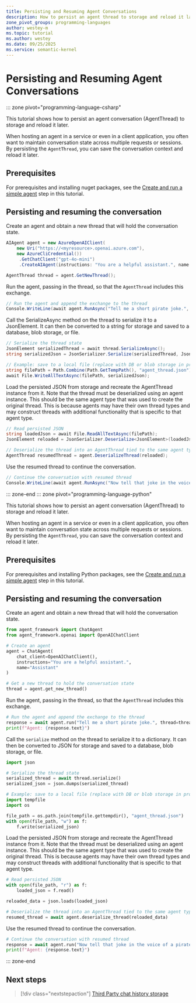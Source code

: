 ```yaml
---
title: Persisting and Resuming Agent Conversations
description: How to persist an agent thread to storage and reload it later
zone_pivot_groups: programming-languages
author: westey-m
ms.topic: tutorial
ms.author: westey
ms.date: 09/25/2025
ms.service: semantic-kernel
---
```


# Persisting and Resuming Agent Conversations

::: zone pivot="programming-language-csharp"

This tutorial shows how to persist an agent conversation (AgentThread) to storage and reload it later.

When hosting an agent in a service or even in a client application, you often want to maintain conversation state across multiple requests or sessions. By persisting the `AgentThread`, you can save the conversation context and reload it later.

## Prerequisites

For prerequisites and installing nuget packages, see the [Create and run a simple agent](./run-agent.md) step in this tutorial.

## Persisting and resuming the conversation

Create an agent and obtain a new thread that will hold the conversation state.

```csharp
AIAgent agent = new AzureOpenAIClient(
    new Uri("https://<myresource>.openai.azure.com"),
    new AzureCliCredential())
     .GetChatClient("gpt-4o-mini")
     .CreateAIAgent(instructions: "You are a helpful assistant.", name: "Assistant");

AgentThread thread = agent.GetNewThread();
```

Run the agent, passing in the thread, so that the `AgentThread` includes this exchange.

```csharp
// Run the agent and append the exchange to the thread
Console.WriteLine(await agent.RunAsync("Tell me a short pirate joke.", thread));
```

Call the SerializeAsync method on the thread to serialize it to a JsonElement.
It can then be converted to a string for storage and saved to a database, blob storage, or file.

```csharp
// Serialize the thread state
JsonElement serializedThread = await thread.SerializeAsync();
string serializedJson = JsonSerializer.Serialize(serializedThread, JsonSerializerOptions.Web);

// Example: save to a local file (replace with DB or blob storage in production)
string filePath = Path.Combine(Path.GetTempPath(), "agent_thread.json");
await File.WriteAllTextAsync(filePath, serializedJson);
```

Load the persisted JSON from storage and recreate the AgentThread instance from it.
Note that the thread must be deserialized using an agent instance. This should be the
same agent type that was used to create the original thread.
This is because agents may have their own thread types and may construct threads with
additional functionality that is specific to that agent type.

```csharp
// Read persisted JSON
string loadedJson = await File.ReadAllTextAsync(filePath);
JsonElement reloaded = JsonSerializer.Deserialize<JsonElement>(loadedJson);

// Deserialize the thread into an AgentThread tied to the same agent type
AgentThread resumedThread = agent.DeserializeThread(reloaded);
```

Use the resumed thread to continue the conversation.

```csharp
// Continue the conversation with resumed thread
Console.WriteLine(await agent.RunAsync("Now tell that joke in the voice of a pirate.", resumedThread));
```

::: zone-end
::: zone pivot="programming-language-python"

This tutorial shows how to persist an agent conversation (AgentThread) to storage and reload it later.

When hosting an agent in a service or even in a client application, you often want to maintain conversation state across multiple requests or sessions. By persisting the `AgentThread`, you can save the conversation context and reload it later.

## Prerequisites

For prerequisites and installing Python packages, see the [Create and run a simple agent](./run-agent.md) step in this tutorial.

## Persisting and resuming the conversation

Create an agent and obtain a new thread that will hold the conversation state.

```python
from agent_framework import ChatAgent
from agent_framework.openai import OpenAIChatClient

# Create an agent
agent = ChatAgent(
    chat_client=OpenAIChatClient(),
    instructions="You are a helpful assistant.",
    name="Assistant"
)

# Get a new thread to hold the conversation state
thread = agent.get_new_thread()
```

Run the agent, passing in the thread, so that the `AgentThread` includes this exchange.

```python
# Run the agent and append the exchange to the thread
response = await agent.run("Tell me a short pirate joke.", thread=thread)
print(f"Agent: {response.text}")
```

Call the `serialize` method on the thread to serialize it to a dictionary.
It can then be converted to JSON for storage and saved to a database, blob storage, or file.

```python
import json

# Serialize the thread state
serialized_thread = await thread.serialize()
serialized_json = json.dumps(serialized_thread)

# Example: save to a local file (replace with DB or blob storage in production)
import tempfile
import os

file_path = os.path.join(tempfile.gettempdir(), "agent_thread.json")
with open(file_path, "w") as f:
    f.write(serialized_json)
```

Load the persisted JSON from storage and recreate the AgentThread instance from it.
Note that the thread must be deserialized using an agent instance. This should be the
same agent type that was used to create the original thread.
This is because agents may have their own thread types and may construct threads with
additional functionality that is specific to that agent type.

```python
# Read persisted JSON
with open(file_path, "r") as f:
    loaded_json = f.read()

reloaded_data = json.loads(loaded_json)

# Deserialize the thread into an AgentThread tied to the same agent type
resumed_thread = await agent.deserialize_thread(reloaded_data)
```

Use the resumed thread to continue the conversation.

```python
# Continue the conversation with resumed thread
response = await agent.run("Now tell that joke in the voice of a pirate.", resumed_thread)
print(f"Agent: {response.text}")
```

::: zone-end

## Next steps

> [!div class="nextstepaction"]
> [Third Party chat history storage](./third-party-chat-history-storage.md)
